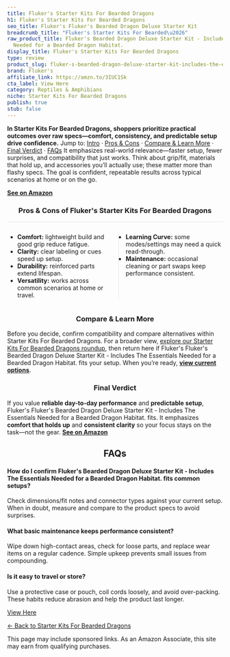 ```yaml
---
title: Fluker's Starter Kits For Bearded Dragons
h1: Fluker's Starter Kits For Bearded Dragons
seo_title: Fluker's Fluker's Bearded Dragon Deluxe Starter Kit
breadcrumb_title: "Fluker's Starter Kits For Bearded\u2026"
raw_product_title: Fluker's Bearded Dragon Deluxe Starter Kit - Includes The Essentials
  Needed for a Bearded Dragon Habitat.
display_title: Fluker's Starter Kits For Bearded Dragons
type: review
product_slug: fluker-s-bearded-dragon-deluxe-starter-kit-includes-the-essentials-need-b6154354
brand: Fluker's
affiliate_link: https://amzn.to/3IUC1Sk
cta_label: View Here
category: Reptiles & Amphibians
niche: Starter Kits For Bearded Dragons
publish: true
stub: false
---
```


<div id="intro" class="full-width"><p><strong>In Starter Kits For Bearded Dragons, shoppers prioritize practical outcomes over raw specs&mdash;comfort, consistency, and predictable setup drive confidence.</strong> Jump to: <a href="#intro">Intro</a> · <a href="#pros-cons">Pros &amp; Cons</a> · <a href="#compare-more">Compare &amp; Learn More</a> · <a href="#verdict">Final Verdict</a> · <a href="#faqs">FAQs</a> It emphasizes real-world relevance&mdash;faster setup, fewer surprises, and compatibility that just works. Think about grip/fit, materials that hold up, and accessories you’ll actually use; these matter more than flashy specs. The goal is confident, repeatable results across typical scenarios at home or on the go.</p><p><a href="https://amzn.to/3IUC1Sk" rel="nofollow sponsored noopener" target="_blank"><strong>See on Amazon</strong></a></p></div>
<h3 id="pros-cons" style="text-align:center;">Pros &amp; Cons of Fluker's Starter Kits For Bearded Dragons</h3>
<div class="pc-grid" style="display:grid;grid-template-columns:1fr 1fr;gap:16px;border-top:1px solid #e5e7eb;padding-top:12px;">
  <ul>
    <li><strong>Comfort:</strong> lightweight build and good grip reduce fatigue.</li>
    <li><strong>Clarity:</strong> clear labeling or cues speed up setup.</li>
    <li><strong>Durability:</strong> reinforced parts extend lifespan.</li>
    <li><strong>Versatility:</strong> works across common scenarios at home or travel.</li>
  </ul>
  <ul style="border-left:1px solid #e5e7eb;padding-left:16px;">
    <li><strong>Learning Curve:</strong> some modes/settings may need a quick read-through.</li>
    <li><strong>Maintenance:</strong> occasional cleaning or part swaps keep performance consistent.</li>
  </ul>
</div>


<h3 id="compare-more" style="text-align:center;">Compare &amp; Learn More</h3>
<p>Before you decide, confirm compatibility and compare alternatives within Starter Kits For Bearded Dragons. For a broader view, <a href="#">explore our Starter Kits For Bearded Dragons roundup</a>, then return here if Fluker's Fluker's Bearded Dragon Deluxe Starter Kit - Includes The Essentials Needed for a Bearded Dragon Habitat. fits your setup. When you’re ready, <a href="https://amzn.to/3IUC1Sk" rel="nofollow sponsored noopener" target="_blank"><strong>view current options</strong></a>.</p>

<h3 id="verdict" style="text-align:center;">Final Verdict</h3>
<p>If you value <strong>reliable day-to-day performance</strong> and <strong>predictable setup</strong>, Fluker's Fluker's Bearded Dragon Deluxe Starter Kit - Includes The Essentials Needed for a Bearded Dragon Habitat. fits. It emphasizes <strong>comfort that holds up</strong> and <strong>consistent clarity</strong> so your focus stays on the task&mdash;not the gear. <a href="https://amzn.to/3IUC1Sk" rel="nofollow sponsored noopener" target="_blank"><strong>See on Amazon</strong></a></p>

<h2 id="faqs" style="text-align:center;">FAQs</h2>
<h4><strong>How do I confirm Fluker's Bearded Dragon Deluxe Starter Kit - Includes The Essentials Needed for a Bearded Dragon Habitat. fits common setups?</strong></h4>
<p>Check dimensions/fit notes and connector types against your current setup. When in doubt, measure and compare to the product specs to avoid surprises.</p>
<h4><strong>What basic maintenance keeps performance consistent?</strong></h4>
<p>Wipe down high-contact areas, check for loose parts, and replace wear items on a regular cadence. Simple upkeep prevents small issues from compounding.</p>
<h4><strong>Is it easy to travel or store?</strong></h4>
<p>Use a protective case or pouch, coil cords loosely, and avoid over-packing. These habits reduce abrasion and help the product last longer.</p>

<p><a class="btn" href="https://amzn.to/3IUC1Sk" target="_blank" rel="nofollow sponsored noopener">View Here</a></p>
<p><a href="/roundups/reptiles-amphibians/starter-kits-for-bearded-dragons/">← Back to Starter Kits For Bearded Dragons</a></p>
<aside class="disclosure">This page may include sponsored links. As an Amazon Associate, this site may earn from qualifying purchases.</aside>
